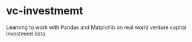 # vc-investmemt
Learning to work with Pandas and Matplotlib on real world venture capital investment data 
